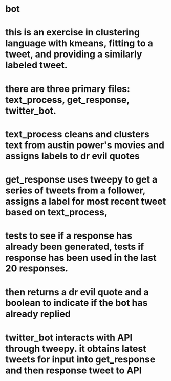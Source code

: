 # bot
# this is an exercise in clustering language with kmeans, fitting to a tweet, and providing a similarly labeled tweet.
# there are three primary files: text_process, get_response, twitter_bot.
# text_process cleans and clusters text from austin power's movies and assigns labels to dr evil quotes
# get_response uses tweepy to get a series of tweets from a follower, assigns a label for most recent tweet based on text_process, 
# tests to see if a response has already been generated, tests if response has been used in the last 20 responses.  
# then returns a dr evil quote and a boolean to indicate if the bot has already replied
# twitter_bot interacts with API through tweepy.  it obtains latest tweets for input into get_response and then response tweet to API
